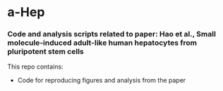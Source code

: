# a-Hep
### Code and analysis scripts related to paper: Hao et al., Small molecule-induced adult-like human hepatocytes from pluripotent stem cells  

This repo contains:  
- Code for reproducing figures and analysis from the paper
